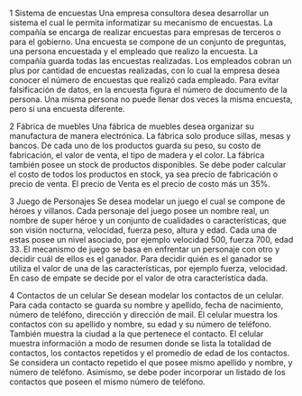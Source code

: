 1 Sistema de encuestas
Una empresa consultora desea desarrollar un sistema el cual le permita informatizar su mecanismo de encuestas. La compañía se encarga de realizar encuestas para empresas de terceros o para el gobierno. Una encuesta se compone de un conjunto de preguntas, una persona encuestada y el empleado que realizo la encuesta. La compañía guarda todas las encuestas realizadas. Los empleados cobran un plus por cantidad de encuestas realizadas, con lo cual la empresa desea conocer el número de encuestas que realizó cada empleado. Para evitar falsificación de datos, en la encuesta figura el número de documento de la persona. Una misma persona no puede llenar dos veces la misma encuesta, pero si una encuesta diferente.


2 Fábrica de muebles
Una fábrica de muebles desea organizar su manufactura de manera electrónica. La fábrica solo produce sillas, mesas y bancos. De cada uno de los productos guarda su peso, su costo de fabricación, el valor de venta, el tipo de madera y el color. La fábrica
también posee un stock de productos disponibles. Se debe poder calcular el costo de todos los productos en stock, ya sea precio de fabricación o precio de venta. El precio de Venta es el precio de costo más un 35%.


3 Juego de Personajes
Se desea modelar un juego el cual se compone de héroes y villanos. Cada personaje del juego posee un nombre real, un nombre de super héroe y un conjunto de cualidades o características, que son visión nocturna, velocidad, fuerza peso, altura y edad. Cada una
de estas posee un nivel asociado, por ejemplo velocidad 500, fuerza 700, edad 33. El mecanismo de juego se basa en enfrentar un personaje con otro y decidir cuál de ellos es el ganador. Para decidir quién es el ganador se utiliza el valor de una de las
características, por ejemplo fuerza, velocidad. En caso de empate se decide por el valor de otra característica dada.


4 Contactos de un celular
Se desean modelar los contactos de un celular. Para cada contacto se guarda su nombre
y apellido, fecha de nacimiento, número de teléfono, dirección y dirección de mail. El
celular muestra los contactos con su apellido y nombre, su edad y su número de
teléfono. También muestra la ciudad a la que pertenece el contacto. El celular muestra
información a modo de resumen donde se lista la totalidad de contactos, los contactos
repetidos y el promedio de edad de los contactos. Se considera un contacto repetido el
que posee mismo apellido y nombre, y número de teléfono. Asimismo, se debe poder
incorporar un listado de los contactos que poseen el mismo número de teléfono.
